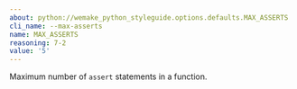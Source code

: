 ```yaml
---
about: python://wemake_python_styleguide.options.defaults.MAX_ASSERTS
cli_name: --max-asserts
name: MAX_ASSERTS
reasoning: 7-2
value: '5'
---
```


Maximum number of `assert` statements in a function.